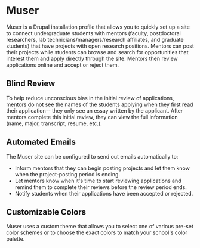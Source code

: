 # Muser

Muser is a Drupal installation profile that allows you to quickly set up a site to connect undergraduate students with mentors (faculty, postdoctoral researchers, lab technicians/managers/research affiliates, and graduate students) that have projects with open research positions. Mentors can post their projects while students can browse and search for opportunities that interest them and apply directly through the site. Mentors then review applications online and accept or reject them.

## Blind Review

To help reduce unconscious bias in the initial review of applications, mentors do not see the names of the students applying when they first read their application-- they only see an essay written by the applicant. After mentors complete this initial review, they can view the full information (name, major, transcript, resume, etc.).

## Automated Emails

The Muser site can be configured to send out emails automatically to:

- Inform mentors that they can begin posting projects and let them know when the project-posting period is ending.
- Let mentors know when it's time to start reviewing applications and remind them to complete their reviews before the review period ends.
- Notify students when their applications have been accepted or rejected.

## Customizable Colors

Muser uses a custom theme that allows you to select one of various pre-set color schemes or to choose the exact colors to match your school's color palette.
